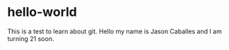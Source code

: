 # hello-world
This is a test to learn about git.
Hello my name is Jason Caballes and I am turning 21 soon.
